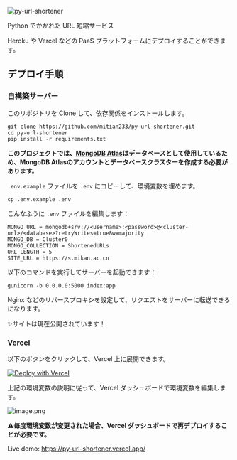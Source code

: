 ![py-url-shortener](https://socialify.git.ci/mitian233/py-url-shortener/image?description=1&forks=1&issues=1&language=1&logo=https%3A%2F%2Favatars.githubusercontent.com%2Fu%2F13678847&name=1&owner=1&pattern=Charlie%20Brown&pulls=1&stargazers=1&theme=Light)

Python でかかれた URL 短縮サービス

Heroku や Vercel などの PaaS プラットフォームにデプロイすることができます。

## デプロイ手順

### 自構築サーバー

このリポジトリを Clone して、依存関係をインストールします。

```shell
git clone https://github.com/mitian233/py-url-shortener.git
cd py-url-shortener
pip install -r requirements.txt
```

**このプロジェクトでは、[MongoDB Atlas](https://www.mongodb.com/cloud/atlas)はデータベースとして使用しているため、MongoDB Atlasのアカウントとデータベースクラスターを作成する必要があります。**

`.env.example` ファイルを `.env` にコピーして、環境変数を埋めます。

```shell
cp .env.example .env
```

こんなふうに `.env` ファイルを編集します：

```text
MONGO_URL = mongodb+srv://<username>:<password>@<cluster-url>/<database>?retryWrites=true&w=majority
MONGO_DB = Cluster0
MONGO_COLLECTION = ShortenedURLs
URL_LENGTH = 5
SITE_URL = https://s.mikan.ac.cn
```

以下のコマンドを実行してサーバーを起動できます：

```shell
gunicorn -b 0.0.0.0:5000 index:app
```

Nginx などのリバースプロキシを設定して、リクエストをサーバーに転送できるになります。

✨サイトは現在公開されています！

### Vercel

以下のボタンをクリックして、Vercel 上に展開できます。

[![Deploy with Vercel](https://vercel.com/button)](https://vercel.com/import/project?template=https://github.com/mitian233/py-url-shortener)

上記の環境変数の説明に従って、Vercel ダッシュボードで環境変数を編集します。

![image.png](https://s2.loli.net/2023/06/05/62VYnTwGkiyIEU7.png)

**⚠️毎度環境変数が変更された場合、Vercel ダッシュボードで再デプロイすることが必要です。**

Live demo: https://py-url-shortener.vercel.app/